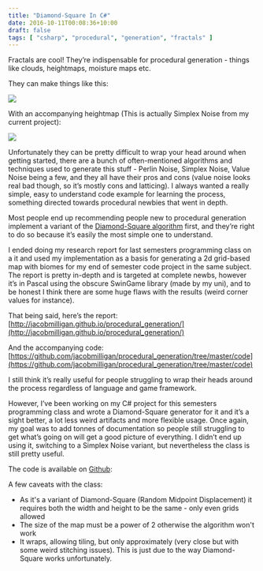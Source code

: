 ```yaml
---
title: "Diamond-Square In C#"
date: 2016-10-11T00:08:36+10:00
draft: false
tags: [ "csharp", "procedural", "generation", "fractals" ]
---
```


Fractals are cool! They’re indispensable for procedural generation - things like clouds, heightmaps, moisture maps etc.

They can make things like this:

![](/diamond-square/map.png)

With an accompanying heightmap (This is actually Simplex Noise from my current project):

![](/diamond-square/heightmap.png)

Unfortunately they can be pretty difficult to wrap your head around when getting started, there are a bunch of often-mentioned algorithms and techniques used to generate this stuff - Perlin Noise, Simplex Noise, Value Noise being a few, and they all have their pros and cons (value noise looks real bad though, so it’s mostly cons and latticing). I always wanted a really simple, easy to understand code example for learning the process, something directed towards procedural newbies that went in depth.

Most people end up recommending people new to procedural generation implement a variant of the [Diamond-Square algorithm](https://en.wikipedia.org/wiki/Diamond-square_algorithm) first, and they’re right to do so because it’s easily the most simple one to understand.

I ended doing my research report for last semesters programming class on a it and used my implementation as a basis for generating a 2d grid-based map with biomes for my end of semester code project in the same subject. The report is pretty in-depth and is targeted at complete newbs, however it’s in Pascal using the obscure SwinGame library (made by my uni), and to be honest I think there are some huge flaws with the results (weird corner values for instance).

That being said, here’s the report: [http://jacobmilligan.github.io/procedural_generation/](http://jacobmilligan.github.io/procedural_generation/)

And the accompanying code: [https://github.com/jacobmilligan/procedural_generation/tree/master/code](https://github.com/jacobmilligan/procedural_generation/tree/master/code)

I still think it’s really useful for people struggling to wrap their heads around the process regardless of language and game framework.

However, I’ve been working on my C# project for this semesters programming class and wrote a Diamond-Square generator for it and it’s a sight better, a lot less weird artifacts and more flexible usage. Once again, my goal was to add tonnes of documentation so people still struggling to get what’s going on will get a good picture of everything. I didn’t end up using it, switching to a Simplex Noise variant, but nevertheless the class is still pretty useful.

The code is available on [Github](https://gist.github.com/jacobmilligan):

<script src="https://gist.github.com/jacobmilligan/4d2de48f82ab4f2bc287048dccc07cde.js"></script>

A few caveats with the class:

*   As it's a variant of Diamond-Square (Random Midpoint Displacement) it requires both the width and height to be the same - only even grids allowed
*   The size of the map must be a power of 2 otherwise the algorithm won't work
*   It wraps, allowing tiling, but only approximately (very close but with some weird stitching issues). This is just due to the way Diamond-Square works unfortunately.
